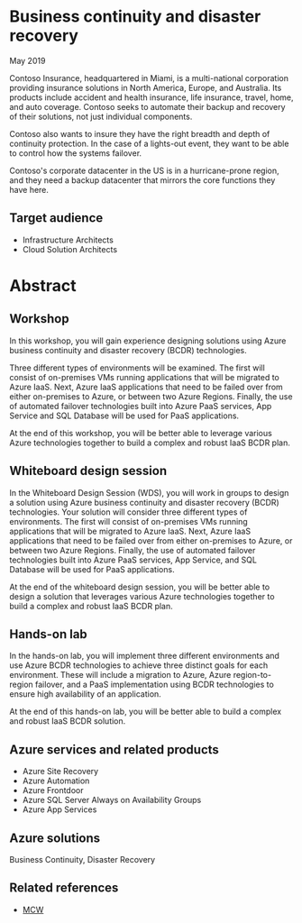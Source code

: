 # Business continuity and disaster recovery
May 2019

Contoso Insurance, headquartered in Miami, is a multi-national corporation providing insurance solutions in North America, Europe, and Australia. Its products include accident and health insurance, life insurance, travel, home, and auto coverage. Contoso seeks to automate their backup and recovery of their solutions, not just individual components.

Contoso also wants to insure they have the right breadth and depth of continuity protection. In the case of a lights-out event, they want to be able to control how the systems failover.

Contoso's corporate datacenter in the US is in a hurricane-prone region, and they need a backup datacenter that mirrors the core functions they have here.

## Target audience
- Infrastructure Architects
- Cloud Solution Architects

# Abstract

## Workshop

In this workshop, you will gain experience designing solutions using Azure business continuity and disaster recovery (BCDR) technologies. 

Three different types of environments will be examined. The first will consist of on-premises VMs running applications that will be migrated to Azure IaaS. Next, Azure IaaS applications that need to be failed over from either on-premises to Azure, or between two Azure Regions. Finally, the use of automated failover technologies built into Azure PaaS services, App Service and SQL Database will be used for PaaS applications.

At the end of this workshop, you will be better able to leverage various Azure technologies together to build a complex and robust IaaS BCDR plan.

## Whiteboard design session

In the Whiteboard Design Session (WDS), you will work in groups to design a solution using Azure business continuity and disaster recovery (BCDR) technologies. Your solution will consider three different types of environments. The first will consist of on-premises VMs running applications that will be migrated to Azure IaaS. Next, Azure IaaS applications that need to be failed over from either on-premises to Azure, or between two Azure Regions. Finally, the use of automated failover technologies built into Azure PaaS services, App Service, and SQL Database will be used for PaaS applications.

At the end of the whiteboard design session, you will be better able to design a solution that leverages various Azure technologies together to build a complex and robust IaaS BCDR plan.

## Hands-on lab

In the hands-on lab, you will implement three different environments and use Azure BCDR technologies to achieve three distinct goals for each environment. These will include a migration to Azure, Azure region-to-region failover, and a PaaS implementation using BCDR technologies to ensure high availability of an application.

At the end of this hands-on lab, you will be better able to build a complex and robust IaaS BCDR solution.

## Azure services and related products
  -  Azure Site Recovery
  -  Azure Automation
  -  Azure Frontdoor
  -  Azure SQL Server Always on Availability Groups
  -  Azure App Services

## Azure solutions

Business Continuity, Disaster Recovery

## Related references

- [MCW](https://github.com/Microsoft/MCW)

